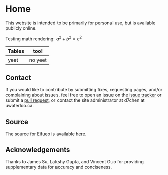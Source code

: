 # Home

This website is intended to be primarily for personal use, but is available publicly online.

Testing math rendering: $a^2+b^2=c^2$

| Tables | too!    |
| ------ | ------- |
| yeet   | no yeet |

## Contact

If you would like to contribute by submitting fixes, requesting pages, and/or complaining about issues, feel free to open an issue on the [issue tracker](https://git.eggworld.tk/eggy/eifueo/issues) or submit a [pull request](https://git.eggworld.tk/eggy/eifueo/pulls), or contact the site administrator at d7chen at uwaterloo.ca.

## Source

The source for Eifueo is available [here](https://git.eggworld.tk/eggy/eifueo).

## Acknowledgements

Thanks to James Su, Lakshy Gupta, and Vincent Guo for providing supplementary data for accuracy and conciseness.
